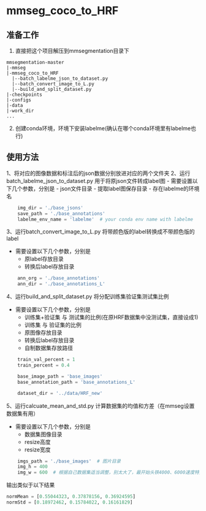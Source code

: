 # mmseg_coco_to_HRF
## 准备工作
1. 直接把这个项目解压到mmsegmentation目录下
```
mmsegmentation-master
|-mmseg
|-mmseg_coco_to_HRF
  |--batch_labelme_json_to_dataset.py
  |--batch_convert_image_to_L.py
  |--build_and_split_dataset.py
|-checkpoints
|-configs
|-data
|-work_dir
...
```
2. 创建conda环境，环境下安装labelme(确认在哪个conda环境里有labelme也行)

## 使用方法
1、将对应的图像数据和标注后的json数据分别放进对应的两个文件夹
2、运行batch_labelme_json_to_dataset.py 用于将原json文件转成label图
    - 需要设置以下几个参数，分别是 
        - json文件目录
        - 提取label图保存目录
        - 存在labelme的环境名
```python
    img_dir = './base_jsons'
    save_path = './base_annotations'
    labelme_env_name = 'labelme'  # your conda env name with labelme
```
3、运行batch_convert_image_to_L.py 将带颜色版的label转换成不带颜色版的label
   - 需要设置以下几个参数，分别是 
       - 原label存放目录
       - 转换后label存放目录
```python
    ann_org = './base_annotations'
    ann_dir = './base_annotations_L'
```
4、运行build_and_split_dataset.py 将分配训练集验证集测试集比例
   - 需要设置以下几个参数，分别是 
       - 训练集+验证集 与 测试集的比例(在原HRF数据集中没测试集，直接设成1)
       - 训练集 与 验证集的比例
       - 原图像存放目录
       - 转换后label存放目录
       - 自制数据集存放路径
```python
    train_val_percent = 1
    train_percent = 0.4

    base_image_path = 'base_images'
    base_annotation_path = 'base_annotations_L'

    dataset_dir = '../data/HRF_new'
```
5、运行calcuate_mean_and_std.py 计算数据集的均值和方差（在mmseg设置数据集有用）
   - 需要设置以下几个参数，分别是 
       - 数据集图像目录
       - resize高度
       - resize宽度
```python
    imgs_path = './base_images'  # 图片目录
    img_h = 400 
    img_w = 600  # 根据自己数据集适当调整，别太大了，最开始头铁4000、6000速度特别慢
``` 
输出类似于以下结果
```python
normMean = [0.55044323, 0.37878156, 0.36924595]
normStd = [0.18972462, 0.15784022, 0.16161829]
``` 
